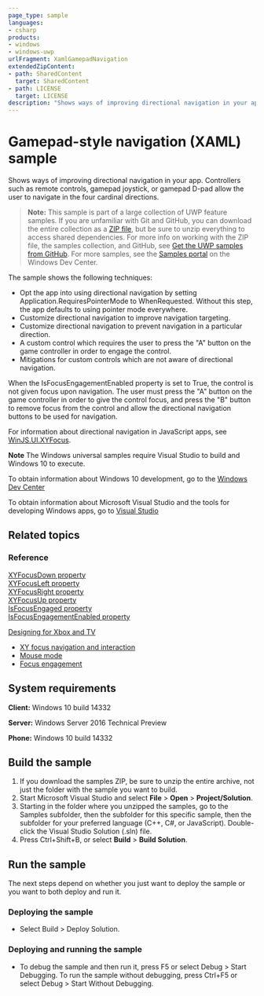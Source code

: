 ```yaml
---
page_type: sample
languages:
- csharp
products:
- windows
- windows-uwp
urlFragment: XamlGamepadNavigation
extendedZipContent:
- path: SharedContent
  target: SharedContent
- path: LICENSE
  target: LICENSE
description: "Shows ways of improving directional navigation in your app."
---
```


<!---
  category: ControlsLayoutAndText
  samplefwlink: http://go.microsoft.com/fwlink/p/?LinkId=798524
--->

# Gamepad-style navigation (XAML) sample

Shows ways of improving directional navigation in your app.
Controllers such as remote controls,
gamepad joystick, or gamepad D-pad allow the user to navigate in the
four cardinal directions.

> **Note:** This sample is part of a large collection of UWP feature samples. 
> If you are unfamiliar with Git and GitHub, you can download the entire collection as a 
> [ZIP file](https://github.com/Microsoft/Windows-universal-samples/archive/master.zip), but be 
> sure to unzip everything to access shared dependencies. For more info on working with the ZIP file, 
> the samples collection, and GitHub, see [Get the UWP samples from GitHub](https://aka.ms/ovu2uq). 
> For more samples, see the [Samples portal](https://aka.ms/winsamples) on the Windows Dev Center. 

The sample shows the following techniques:

- Opt the app into using directional navigation by setting Application.RequiresPointerMode to WhenRequested.
  Without this step, the app defaults to using pointer mode everywhere.
- Customize directional navigation to improve navigation targeting.
- Customize directional navigation to prevent navigation in a particular direction.
- A custom control which requires the user to press the "A" button on the game controller in order to engage the control.
- Mitigations for custom controls which are not aware of directional navigation.

When the IsFocusEngagementEnabled property is set to True,
the control is not given focus upon navigation.
The user must press
the "A" button on the game controller
in order to give the control focus,
and press
the "B" button to remove focus
from the control and allow the directional navigation
buttons to be used for navigation.

For information about directional navigation in JavaScript apps,
see [WinJS.UI.XYFocus](https://msdn.microsoft.com/library/windows/apps/dn904246.aspx).

**Note** The Windows universal samples require Visual Studio to build and Windows 10 to execute.
 
To obtain information about Windows 10 development, go to the [Windows Dev Center](http://go.microsoft.com/fwlink/?LinkID=532421)

To obtain information about Microsoft Visual Studio and the tools for developing Windows apps, go to [Visual Studio](http://go.microsoft.com/fwlink/?LinkID=532422)

## Related topics

### Reference

[XYFocusDown property](https://msdn.microsoft.com/library/windows/apps/xaml/windows.ui.xaml.controls.control.xyfocusdown.aspx)  
[XYFocusLeft property](https://msdn.microsoft.com/library/windows/apps/xaml/windows.ui.xaml.controls.control.xyfocusleft.aspx)  
[XYFocusRight property](https://msdn.microsoft.com/library/windows/apps/xaml/windows.ui.xaml.controls.control.xyfocusright.aspx)  
[XYFocusUp property](https://msdn.microsoft.com/library/windows/apps/xaml/windows.ui.xaml.controls.control.xyfocusup.aspx)  
[IsFocusEngaged property](https://msdn.microsoft.com/library/windows/apps/xaml/windows.ui.xaml.controls.control.isfocusengaged.aspx)  
[IsFocusEngagementEnabled property](https://msdn.microsoft.com/library/windows/apps/xaml/windows.ui.xaml.controls.control.isfocusengagementenabled.aspx)  

[Designing for Xbox and TV](https://msdn.microsoft.com/windows/uwp/input-and-devices/designing-for-tv)  
* [XY focus navigation and interaction](https://msdn.microsoft.com/windows/uwp/input-and-devices/designing-for-tv#xy-focus-navigation-and-interaction)  
* [Mouse mode](https://msdn.microsoft.com/windows/uwp/input-and-devices/designing-for-tv#mouse-mode)  
* [Focus engagement](https://msdn.microsoft.com/windows/uwp/input-and-devices/designing-for-tv#focus-engagement)  

## System requirements

**Client:** Windows 10 build 14332

**Server:** Windows Server 2016 Technical Preview

**Phone:** Windows 10 build 14332

## Build the sample

1. If you download the samples ZIP, be sure to unzip the entire archive, not just the folder with the sample you want to build. 
2. Start Microsoft Visual Studio and select **File** \> **Open** \> **Project/Solution**.
3. Starting in the folder where you unzipped the samples, go to the Samples subfolder, then the subfolder for this specific sample, then the subfolder for your preferred language (C++, C#, or JavaScript). Double-click the Visual Studio Solution (.sln) file.
4. Press Ctrl+Shift+B, or select **Build** \> **Build Solution**.

## Run the sample

The next steps depend on whether you just want to deploy the sample or you want to both deploy and run it.

### Deploying the sample

- Select Build > Deploy Solution. 

### Deploying and running the sample

- To debug the sample and then run it, press F5 or select Debug >  Start Debugging. To run the sample without debugging, press Ctrl+F5 or select Debug > Start Without Debugging. 
